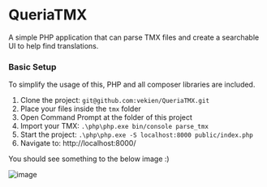 # QueriaTMX

A simple PHP application that can parse TMX files and create a searchable UI to help find translations.

### Basic Setup

To simplify the usage of this, PHP and all composer libraries are included.

1. Clone the project: `git@github.com:vekien/QueriaTMX.git`
2. Place your files inside the `tmx` folder
3. Open Command Prompt at the folder of this project
4. Import your TMX: `.\php\php.exe bin/console parse_tmx`
5. Start the project: `.\php\php.exe -S localhost:8000 public/index.php`
6. Navigate to: http://localhost:8000/

You should see something to the below image :)

![image](https://user-images.githubusercontent.com/270800/223711245-351189fa-4114-4878-90f7-e00d9070809b.png)
